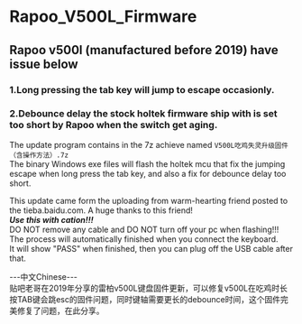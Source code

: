# Rapoo_V500L_Firmware
## Rapoo v500l (manufactured before 2019) have issue below
### 1.Long pressing the tab key will jump to escape occasionly.
### 2.Debounce delay the stock holtek firmware ship with is set too short by Rapoo when the switch get aging.

The update program contains in the 7z achieve named `V500L吃鸡失灵升级固件（含操作方法）.7z`  
The binary Windows exe files will flash the holtek mcu that fix the jumping escape when long press the tab key, 
and also a fix for debounce delay too short.

This update came form the uploading from warm-hearting friend posted to the tieba.baidu.com.
A huge thanks to this friend!  
___Use this with cation!!!___  
DO NOT remove any cable and DO NOT turn off your pc when flashing!!!  
The process will automatically finished when you connect the keyboard.  
It will show "PASS" when finished, then you can plug off the USB cable after that.  

---中文Chinese---  
贴吧老哥在2019年分享的雷柏v500L键盘固件更新，可以修复v500L在吃鸡时长按TAB键会跳esc的固件问题，同时键轴需要更长的debounce时间，这个固件完美修复了问题，在此分享。
